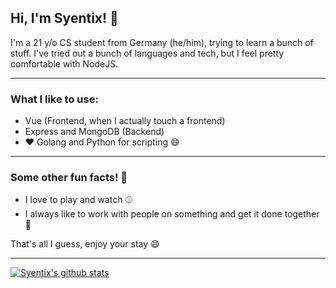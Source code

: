 ## Hi, I'm Syentix! :wave:

I'm a 21 y/o CS student from Germany (he/him), trying to learn a bunch of stuff. I've tried out a bunch of languages and tech, but I feel pretty comfortable with NodeJS.
<hr>

### What I like to use:

* Vue (Frontend, when I actually touch a frontend)
* Express and MongoDB (Backend)
* :heart: Golang and Python for scripting :smile:
<hr>

### Some other fun facts! :balloon:

* I love to play and watch :baseball:
* I always like to work with people on something and get it done together :muscle:

That's all I guess, enjoy your stay :smile:

<hr>

[![Syentix's github stats](https://github-readme-stats.vercel.app/api?username=syentix&theme=gruvbox)](https://github.com/anuraghazra/github-readme-stats)
